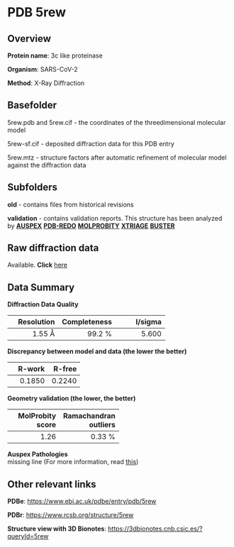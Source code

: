 # PDB 5rew

## Overview

**Protein name**: 3c like proteinase

**Organism**: SARS-CoV-2

**Method**: X-Ray Diffraction

## Basefolder

5rew.pdb and 5rew.cif - the coordinates of the threedimensional molecular model

5rew-sf.cif - deposited diffraction data for this PDB entry

5rew.mtz - structure factors after automatic refinement of molecular model against the diffraction data

## Subfolders



**old** - contains files from historical revisions

**validation** - contains validation reports. This structure has been analyzed by [**AUSPEX**](https://github.com/thorn-lab/coronavirus_structural_task_force/tree/master/pdb/3c_like_proteinase/SARS-CoV-2/5rew/validation/auspex) [**PDB-REDO**](https://github.com/thorn-lab/coronavirus_structural_task_force/tree/master/pdb/3c_like_proteinase/SARS-CoV-2/5rew/validation/pdb-redo) [**MOLPROBITY**](https://github.com/thorn-lab/coronavirus_structural_task_force/tree/master/pdb/3c_like_proteinase/SARS-CoV-2/5rew/validation/molprobity) [**XTRIAGE**](https://github.com/thorn-lab/coronavirus_structural_task_force/blob/master/pdb/3c_like_proteinase/SARS-CoV-2/5rew/validation/Xtriage_output.log) [**BUSTER**](https://www.globalphasing.com/buster/wiki/index.cgi?Covid19Pdb5REW)

## Raw diffraction data

Available. **Click** [here](https://zenodo.org/record/3731006) 

## Data Summary
**Diffraction Data Quality**

|   | Resolution | Completeness| I/sigma |
|---|-------------:|----------------:|--------------:|
|   |1.55 Å|99.2  %|<img width=50/>5.600|

**Discrepancy between model and data (the lower the better)**

|   | **R-work**| **R-free**   
|---|-------------:|----------------:|           
||  0.1850|  0.2240|

**Geometry validation (the lower, the better)**

|   |**MolProbity<br>score**| **Ramachandran<br>outliers** 
|---|-------------:|----------------:|
||  1.26|  0.33 %|

**Auspex Pathologies**<br> missing line (For more information, read [this](https://github.com/thorn-lab/coronavirus_structural_task_force/blob/master/pdb/3c_like_proteinase/SARS-CoV-2/5rew/validation/auspex/5rew_auspex_comments.txt))

 



## Other relevant links 
**PDBe**:  https://www.ebi.ac.uk/pdbe/entry/pdb/5rew
 
**PDBr**: https://www.rcsb.org/structure/5rew 

**Structure view with 3D Bionotes**: https://3dbionotes.cnb.csic.es/?queryId=5rew

